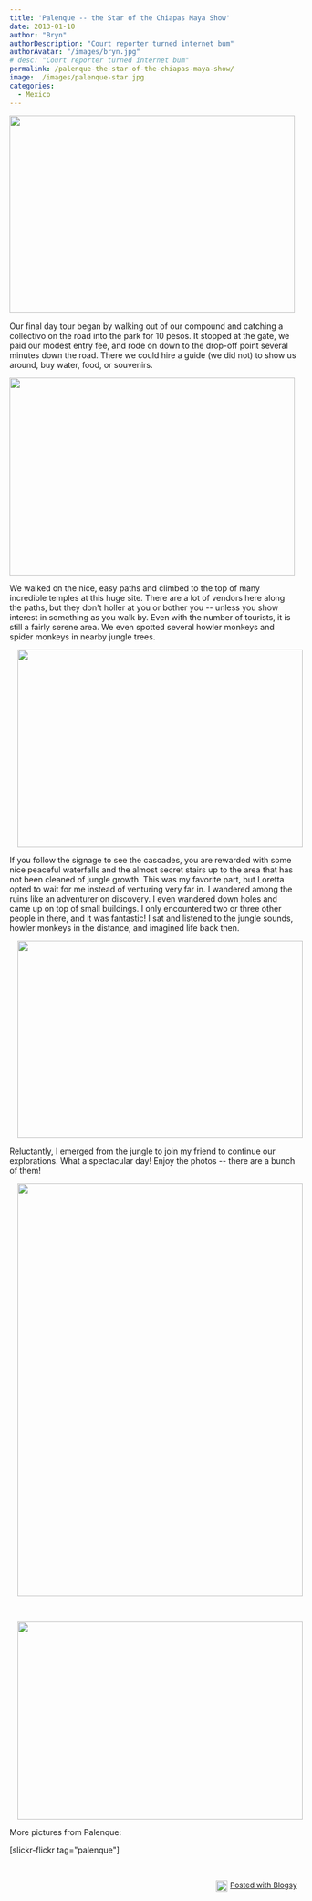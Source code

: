 ```yaml
---
title: 'Palenque -- the Star of the Chiapas Maya Show'
date: 2013-01-10
author: "Bryn"
authorDescription: "Court reporter turned internet bum"
authorAvatar: "/images/bryn.jpg"
# desc: "Court reporter turned internet bum"
permalink: /palenque-the-star-of-the-chiapas-maya-show/
image:  /images/palenque-star.jpg
categories:
  - Mexico
---
```

<div class="separator" style="clear: both; text-align: none;">
  <a href="https://www.flickr.com/photos/48315294@N00/8318476989/in/set-72157632374614284" target="_blank"><img id="blogsy-1357837589276.013" class="alignnone" src="https://farm9.staticflickr.com/8077/8318476989_4793aa4d49.jpg" alt="" width="500" height="346" /></a>
</div>

Our final day tour began by walking out of our compound and catching a collectivo on the road into the park for 10 pesos. It stopped at the gate, we paid our modest entry fee, and rode on down to the drop-off point several minutes down the road. There we could hire a guide (we did not) to show us around, buy water, food, or souvenirs.

<div class="separator" style="clear: both; text-align: none;">
  <a href="https://www.flickr.com/photos/48315294@N00/8322314153/in/set-72157632374614284" target="_blank"><img id="blogsy-1357837589256.488" class="alignnone" src="https://farm9.staticflickr.com/8073/8322314153_c88f84c98b.jpg" alt="" width="500" height="346" /></a>
</div>

We walked on the nice, easy paths and climbed to the top of many incredible temples at this huge site. There are a lot of vendors here along the paths, but they don't holler at you or bother you -- unless you show interest in something as you walk by. Even with the number of tourists, it is still a fairly serene area. We even spotted several howler monkeys and spider monkeys in nearby jungle trees.

<div class="separator" style="clear: both; text-align: center;">
  <a style="margin-left: 1em; margin-right: 1em;" href="https://www.flickr.com/photos/48315294@N00/8319523502/in/set-72157632374614284" target="_blank"><img id="blogsy-1357837589275.9465" class="aligncenter" src="https://farm9.staticflickr.com/8359/8319523502_31d1874b56.jpg" alt="" width="500" height="346" /></a>
</div>

If you follow the signage to see the cascades, you are rewarded with some nice peaceful waterfalls and the almost secret stairs up to the area that has not been cleaned of jungle growth. This was my favorite part, but Loretta opted to wait for me instead of venturing very far in. I wandered among the ruins like an adventurer on discovery. I even wandered down holes and came up on top of small buildings. I only encountered two or three other people in there, and it was fantastic! I sat and listened to the jungle sounds, howler monkeys in the distance, and imagined life back then.

<div class="separator" style="clear: both; text-align: center;">
  <a style="margin-left: 1em; margin-right: 1em;" href="https://www.flickr.com/photos/48315294@N00/8322360633/in/set-72157632374614284" target="_blank"><img id="blogsy-1357837589213.5337" class="aligncenter" src="https://farm9.staticflickr.com/8224/8322360633_1d6d7280ca.jpg" alt="" width="500" height="346" /></a>
</div>

Reluctantly, I emerged from the jungle to join my friend to continue our explorations. What a spectacular day! Enjoy the photos -- there are a bunch of them!

<div class="separator" style="clear: both; text-align: center;">
  <a style="margin-left: 1em; margin-right: 1em;" href="https://www.flickr.com/photos/48315294@N00/8322304643/in/set-72157632374614284" target="_blank"><img id="blogsy-1357837589294.332" class="aligncenter" src="https://farm9.staticflickr.com/8220/8322304643_f41fd69759_c.jpg" alt="" width="500" height="723" /></a>
</div>

&nbsp;

<div class="separator" style="clear: both; text-align: center;">
  <a style="margin-left: 1em; margin-right: 1em;" href="https://www.flickr.com/photos/48315294@N00/8318467583/in/set-72157632374614284" target="_blank"><img id="blogsy-1357837589246.325" class="aligncenter" src="https://farm9.staticflickr.com/8355/8318467583_77462e24d8.jpg" alt="" width="500" height="346" /></a>
</div>

More pictures from Palenque:

[slickr-flickr tag="palenque"]

&nbsp;

<div id="blogsy_footer" style="text-align: right; font-size: small; clear: both;">
  <a href="https://blogsyapp.com" target="_blank"><img style="vertical-align: middle; margin-right: 5px;" src="https://blogsyapp.com/images/blogsy_footer_icon.png" alt="Posted with Blogsy" width="20" height="20" />Posted with Blogsy</a>
</div>
